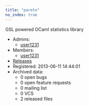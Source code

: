 ```yaml
---
title: "pareto"
no_index: true
---
```


GSL powered OCaml statistics library


* Admins:
  * [user1231](/users/user1231)
* Members:
  * [user1231](/users/user1231)
* [Releases](https://download.ocamlcore.org/pareto)
* Registered: 2013-06-11 14:44:01
* Archived data:
  * 0 open bugs
  * 0 open feature requests
  * 0 mailing list
  * 0 VCS
  * 2 released files
